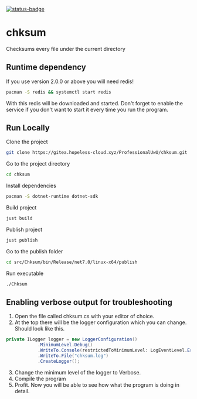 [![status-badge](https://woodpecker.hopeless-cloud.xyz/api/badges/ProfessionalUwU/chksum/status.svg)](https://woodpecker.hopeless-cloud.xyz/ProfessionalUwU/chksum)

# chksum

Checksums every file under the current directory

## Runtime dependency

If you use version 2.0.0 or above you will need redis!

```bash
pacman -S redis && systemctl start redis
```

With this redis will be downloaded and started. 
Don't forget to enable the service if you don't want to start it every time you run the program.

## Run Locally

Clone the project

```bash
git clone https://gitea.hopeless-cloud.xyz/ProfessionalUwU/chksum.git
```

Go to the project directory

```bash
cd chksum
```

Install dependencies

```bash
pacman -S dotnet-runtime dotnet-sdk
```

Build project

```bash
just build
```

Publish project

```bash
just publish
```

Go to the publish folder
```bash
cd src/Chksum/bin/Release/net7.0/linux-x64/publish
```

Run executable

```bash
./Chksum
```

## Enabling verbose output for troubleshooting

1. Open the file called chksum.cs with your editor of choice.
2. At the top there will be the logger configuration which you can change. Should look like this.
```cs
private ILogger logger = new LoggerConfiguration()
            .MinimumLevel.Debug()
            .WriteTo.Console(restrictedToMinimumLevel: LogEventLevel.Error)
            .WriteTo.File("chksum.log")
            .CreateLogger();
```
3. Change the minimum level of the logger to Verbose.
4. Compile the program
5. Profit. Now you will be able to see how what the program is doing in detail.